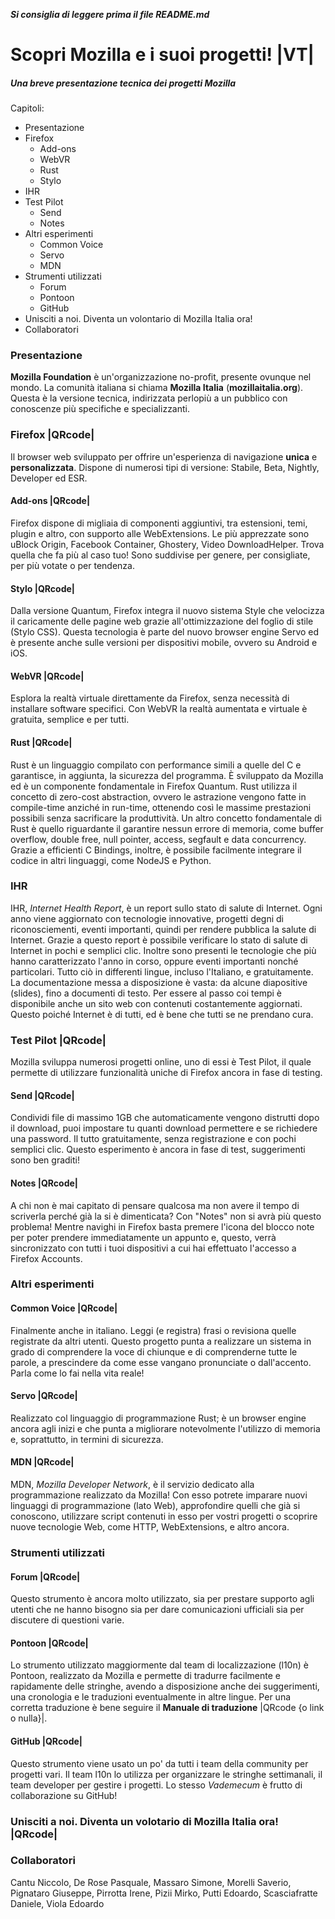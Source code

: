 **_Si consiglia di leggere prima il file README.md_**

# Scopri Mozilla e i suoi progetti!  |VT|

##### Una breve presentazione tecnica dei progetti Mozilla

Capitoli:
* Presentazione
* Firefox
    * Add-ons
    * WebVR
    * Rust
    * Stylo
* IHR
* Test Pilot
    * Send
    * Notes
* Altri esperimenti
    * Common Voice
    * Servo
    * MDN
* Strumenti utilizzati
    * Forum
    * Pontoon
    * GitHub
* Unisciti a noi. Diventa un volontario di Mozilla Italia ora!
* Collaboratori

### Presentazione
**Mozilla Foundation** è un'organizzazione no-profit, presente ovunque nel mondo. La comunità italiana si chiama **Mozilla Italia** (**mozillaitalia.org**).
Questa è la versione tecnica, indirizzata perlopiù a un pubblico con conoscenze più specifiche e specializzanti.

### Firefox |QRcode|
Il browser web sviluppato per offrire un'esperienza di navigazione **unica** e **personalizzata**.
Dispone di numerosi tipi di versione: Stabile, Beta, Nightly, Developer ed ESR.

#### Add-ons |QRcode|
Firefox dispone di migliaia di componenti aggiuntivi, tra estensioni, temi, plugin e altro, con supporto alle WebExtensions.
Le più apprezzate sono uBlock Origin, Facebook Container, Ghostery, Video DownloadHelper.
Trova quella che fa più al caso tuo!
Sono suddivise per genere, per consigliate, per più votate o per tendenza.

#### Stylo |QRcode|
Dalla versione Quantum, Firefox integra il nuovo sistema Style che velocizza il caricamente delle pagine web grazie all'ottimizzazione del foglio di stile (Stylo CSS).
Questa tecnologia è parte del nuovo browser engine Servo ed è presente anche sulle versioni per dispositivi mobile, ovvero su Android e iOS.  

#### WebVR |QRcode|
Esplora la realtà virtuale direttamente da Firefox, senza necessità di installare software specifici. Con WebVR la realtà aumentata e virtuale è gratuita, semplice e per tutti.

#### Rust |QRcode|
Rust è un linguaggio compilato con performance simili a quelle del C e garantisce, in aggiunta, la sicurezza del programma. È sviluppato da Mozilla ed è un componente fondamentale in Firefox Quantum.
Rust utilizza il concetto di zero-cost abstraction, ovvero le astrazione vengono fatte in compile-time anziché in run-time, ottenendo così le massime prestazioni possibili senza sacrificare la produttività.
Un altro concetto fondamentale di Rust è quello riguardante il garantire nessun errore di memoria, come buffer overflow, double free, null pointer, access, segfault e data concurrency.
Grazie a efficienti C Bindings, inoltre, è possibile facilmente integrare il codice in altri linguaggi, come NodeJS e Python.

### IHR
IHR, _Internet Health Report_, è un report sullo stato di salute di Internet. Ogni anno viene aggiornato con tecnologie innovative, progetti degni di riconosciementi, eventi importanti, quindi per rendere pubblica la salute di Internet.
Grazie a questo report è possibile verificare lo stato di salute di Internet in pochi e semplici clic. Inoltre sono presenti le tecnologie che più hanno caratterizzato l'anno in corso, oppure eventi importanti nonché particolari.
Tutto ciò in differenti lingue, incluso l'Italiano, e gratuitamente.
La documentazione messa a disposizione è vasta: da alcune diapositive (slides), fino a documenti di testo. Per essere al passo coi tempi è disponibile anche un sito web con contenuti costantemente aggiornati.
Questo poiché Internet è di tutti, ed è bene che tutti se ne prendano cura. 

### Test Pilot |QRcode|
Mozilla sviluppa numerosi progetti online, uno di essi è Test Pilot, il quale permette di utilizzare funzionalità uniche di Firefox ancora in fase di testing.

#### Send |QRcode|
Condividi file di massimo 1GB che automaticamente vengono distrutti dopo il download, puoi impostare tu quanti download permettere e se richiedere una password.
Il tutto gratuitamente, senza registrazione e con pochi semplici clic.
Questo esperimento è ancora in fase di test, suggerimenti sono ben graditi!

#### Notes |QRcode|
A chi non è mai capitato di pensare qualcosa ma non avere il tempo di scriverla perché già la si è dimenticata?
Con "Notes" non si avrà più questo problema! Mentre navighi in Firefox basta premere l'icona del blocco note per poter prendere immediatamente un appunto e, questo, verrà sincronizzato con tutti i tuoi dispositivi a cui hai effettuato l'accesso a Firefox Accounts.

### Altri esperimenti

#### Common Voice |QRcode|
Finalmente anche in italiano. Leggi (e registra) frasi o revisiona quelle registrate da altri utenti. Questo progetto punta a realizzare un sistema in grado di comprendere la voce di chiunque e di comprenderne tutte le parole, a prescindere da come esse vangano pronunciate o dall'accento. Parla come lo fai nella vita reale!

#### Servo |QRcode|
Realizzato col linguaggio di programmazione Rust; è un browser engine ancora agli inizi e che punta a migliorare notevolmente l'utilizzo di memoria e, soprattutto, in termini di sicurezza.

#### MDN |QRcode|
MDN, _Mozilla Developer Network_, è il servizio dedicato alla programmazione realizzato da Mozilla! Con esso potrete imparare nuovi linguaggi di programmazione (lato Web), approfondire quelli che già si conoscono, utilizzare script contenuti in esso per vostri progetti o scoprire nuove tecnologie Web, come HTTP, WebExtensions, e altro ancora.

### Strumenti utilizzati

#### Forum |QRcode|
Questo strumento è ancora molto utilizzato, sia per prestare supporto agli utenti che ne hanno bisogno sia per dare comunicazioni ufficiali sia per discutere di questioni varie.

#### Pontoon |QRcode|
Lo strumento utilizzato maggiormente dal team di localizzazione (l10n) è Pontoon, realizzato da Mozilla e permette di tradurre facilmente e rapidamente delle stringhe, avendo a disposizione anche dei suggerimenti, una cronologia e le traduzioni eventualmente in altre lingue.
Per una corretta traduzione è bene seguire il **Manuale di traduzione** |QRcode {o link o nulla}|.

#### GitHub |QRcode|
Questo strumento viene usato un po' da tutti i team della community per progetti vari. Il team l10n lo utilizza per organizzare le stringhe settimanali, il team developer per gestire i progetti. Lo stesso _Vademecum_ è frutto di collaborazione su GitHub!

### Unisciti a noi. Diventa un volotario di Mozilla Italia ora! |QRcode|

### Collaboratori

Cantu Niccolo, De Rose Pasquale, Massaro Simone, Morelli Saverio, Pignataro Giuseppe, Pirrotta Irene, Pizii Mirko, Putti Edoardo, Scasciafratte Daniele, Viola Edoardo